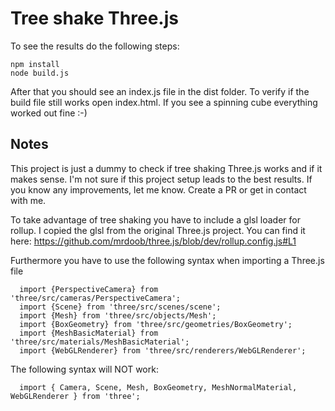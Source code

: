 # Tree shake Three.js

To see the results do the following steps:

```
npm install
node build.js
```

After that you should see an index.js file in the dist folder. To verify if the build file still works open index.html. If you see a spinning cube everything worked out fine :-)

## Notes

This project is just a dummy to check if tree shaking Three.js works and if it makes sense. I'm not sure if this project setup leads to the best results. If you know any improvements, let me know. Create a PR or get in contact with me.

To take advantage of tree shaking you have to include a glsl loader for rollup. I copied the glsl from the  original Three.js project. You can find it here: https://github.com/mrdoob/three.js/blob/dev/rollup.config.js#L1

Furthermore you have to use the following syntax when importing a Three.js file

```
  import {PerspectiveCamera} from 'three/src/cameras/PerspectiveCamera';
  import {Scene} from 'three/src/scenes/scene';
  import {Mesh} from 'three/src/objects/Mesh';
  import {BoxGeometry} from 'three/src/geometries/BoxGeometry';
  import {MeshBasicMaterial} from 'three/src/materials/MeshBasicMaterial';
  import {WebGLRenderer} from 'three/src/renderers/WebGLRenderer';
```

The following syntax will NOT work:

```
  import { Camera, Scene, Mesh, BoxGeometry, MeshNormalMaterial, WebGLRenderer } from 'three';
```
